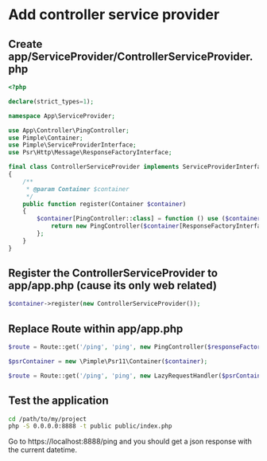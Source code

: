 # Add controller service provider

## Create app/ServiceProvider/ControllerServiceProvider.php

```php
<?php

declare(strict_types=1);

namespace App\ServiceProvider;

use App\Controller\PingController;
use Pimple\Container;
use Pimple\ServiceProviderInterface;
use Psr\Http\Message\ResponseFactoryInterface;

final class ControllerServiceProvider implements ServiceProviderInterface
{
    /**
     * @param Container $container
     */
    public function register(Container $container)
    {
        $container[PingController::class] = function () use ($container) {
            return new PingController($container[ResponseFactoryInterface::class]);
        };
    }
}
```

## Register the ControllerServiceProvider to app/app.php (cause its only web related)

```php
$container->register(new ControllerServiceProvider());
```

## Replace Route within app/app.php

```php
$route = Route::get('/ping', 'ping', new PingController($responseFactory));
```

```php
$psrContainer = new \Pimple\Psr11\Container($container);

$route = Route::get('/ping', 'ping', new LazyRequestHandler($psrContainer, PingController::class));
```

## Test the application

```bash
cd /path/to/my/project
php -S 0.0.0.0:8888 -t public public/index.php
```

Go to https://localhost:8888/ping and you should get a json response with the current datetime.
